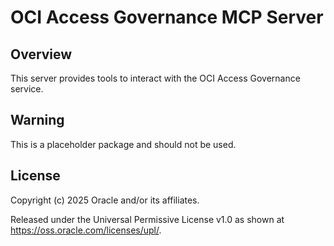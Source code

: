 # OCI Access Governance MCP Server

## Overview
This server provides tools to interact with the OCI Access Governance service.

## Warning

This is a placeholder package and should not be used.

## License

Copyright (c) 2025 Oracle and/or its affiliates.
 
Released under the Universal Permissive License v1.0 as shown at  
https://oss.oracle.com/licenses/upl/.
